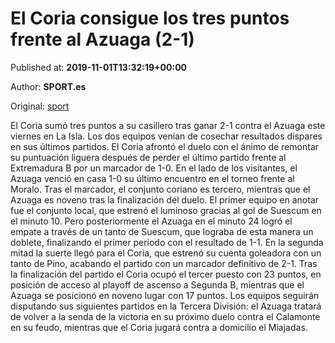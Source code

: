 
# El Coria consigue los tres puntos frente al Azuaga (2-1)

Published at: **2019-11-01T13:32:19+00:00**

Author: **SPORT.es**

Original: [sport](https://www.sport.es/es/noticias/tercera-division/el-coria-consigue-los-tres-puntos-frente-al-azuaga-2-1-7710350)

El Coria sumó tres puntos a su casillero tras ganar 2-1 contra el Azuaga este viernes en La Isla. Los dos equipos venían de cosechar resultados dispares en sus últimos partidos. El Coria afrontó el duelo con el ánimo de remontar su puntuación liguera después de perder el último partido frente al Extremadura B por un marcador de 1-0. En el lado de los visitantes, el Azuaga venció en casa 1-0 su último encuentro en el torneo frente al Moralo. Tras el marcador, el conjunto coriano es tercero, mientras que el Azuaga es noveno tras la finalización del duelo.
El primer equipo en anotar fue el conjunto local, que estrenó el luminoso gracias al gol de Suescum en el minuto 10. Pero posteriormente el Azuaga en el minuto 24 logró el empate a través de un tanto de Suescum, que lograba de esta manera un doblete, finalizando el primer periodo con el resultado de 1-1.
En la segunda mitad la suerte llegó para el Coria, que estrenó su cuenta goleadora con un tanto de Pino, acabando el partido con un marcador definitivo de 2-1.
Tras la finalización del partido el Coria ocupó el tercer puesto con 23 puntos, en posición de acceso al playoff de ascenso a Segunda B, mientras que el Azuaga se posicionó en noveno lugar con 17 puntos.
Los equipos seguirán disputando sus siguientes partidos en la Tercera División: el Azuaga tratará de volver a la senda de la victoria en su próximo duelo contra el Calamonte en su feudo, mientras que el Coria jugará contra a domicilio el Miajadas.
